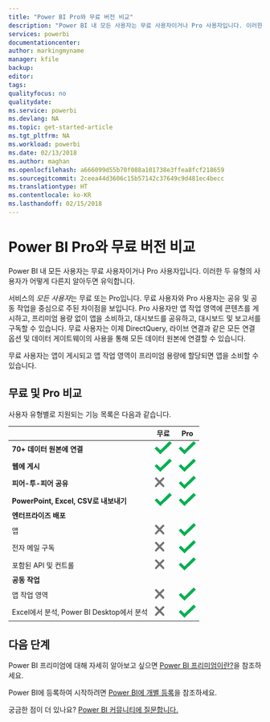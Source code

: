 ```yaml
---
title: "Power BI Pro와 무료 버전 비교"
description: "Power BI 내 모든 사용자는 무료 사용자이거나 Pro 사용자입니다. 이러한 두 유형의 사용자가 어떻게 다른지 알아두면 유익합니다."
services: powerbi
documentationcenter: 
author: markingmyname
manager: kfile
backup: 
editor: 
tags: 
qualityfocus: no
qualitydate: 
ms.service: powerbi
ms.devlang: NA
ms.topic: get-started-article
ms.tgt_pltfrm: NA
ms.workload: powerbi
ms.date: 02/13/2018
ms.author: maghan
ms.openlocfilehash: a666099d55b70f088a101738e3ffea8fcf218659
ms.sourcegitcommit: 2ceea44d3606c15b57142c37649c9d481ec4becc
ms.translationtype: HT
ms.contentlocale: ko-KR
ms.lasthandoff: 02/15/2018
---
```

# <a name="power-bi-free-vs-pro"></a>Power BI Pro와 무료 버전 비교
Power BI 내 모든 사용자는 무료 사용자이거나 Pro 사용자입니다. 이러한 두 유형의 사용자가 어떻게 다른지 알아두면 유익합니다.

서비스의 *모든 사용자*는 무료 또는 Pro입니다. 무료 사용자와 Pro 사용자는 공유 및 공동 작업을 중심으로 주된 차이점을 보입니다. Pro 사용자만 앱 작업 영역에 콘텐츠를 게시하고, 프리미엄 용량 없이 앱을 소비하고, 대시보드를 공유하고, 대시보드 및 보고서를 구독할 수 있습니다. 무료 사용자는 이제 DirectQuery, 라이브 연결과 같은 모든 연결 옵션 및 데이터 게이트웨이의 사용을 통해 모든 데이터 원본에 연결할 수 있습니다.

무료 사용자는 앱이 게시되고 앱 작업 영역이 프리미엄 용량에 할당되면 앱을 소비할 수 있습니다.

## <a name="free-vs-pro-comparison"></a>무료 및 Pro 비교
사용자 유형별로 지원되는 기능 목록은 다음과 같습니다.

|  | 무료 | Pro |
| --- | --- | --- |
| **70+ 데이터 원본에 연결** |![](media/service-free-vs-pro/available.png "사용 가능함") |![](media/service-free-vs-pro/available.png "사용 가능함") |
| **웹에 게시** |![](media/service-free-vs-pro/available.png "사용 가능함") |![](media/service-free-vs-pro/available.png "사용 가능함") |
| **피어-투-피어 공유** |![](media/service-free-vs-pro/not-available.png "사용할 수 없음") |![](media/service-free-vs-pro/available.png "사용 가능함") |
| **PowerPoint, Excel, CSV로 내보내기** |![](media/service-free-vs-pro/available.png "사용 가능함") |![](media/service-free-vs-pro/available.png "사용 가능함") |
| **엔터프라이즈 배포** | | |
| 앱 |![](media/service-free-vs-pro/not-available.png "사용할 수 없음") |![](media/service-free-vs-pro/available.png "사용 가능함") |
| 전자 메일 구독 |![](media/service-free-vs-pro/not-available.png "사용할 수 없음") |![](media/service-free-vs-pro/available.png "사용 가능함") |
| 포함된 API 및 컨트롤 |![](media/service-free-vs-pro/not-available.png "사용할 수 없음") |![](media/service-free-vs-pro/available.png "사용 가능함") |
| **공동 작업** | | |
| 앱 작업 영역 |![](media/service-free-vs-pro/not-available.png "사용할 수 없음") |![](media/service-free-vs-pro/available.png "사용 가능함") |
| Excel에서 분석, Power BI Desktop에서 분석 |![](media/service-free-vs-pro/not-available.png "사용할 수 없음") |![](media/service-free-vs-pro/available.png "사용 가능함") |

## <a name="next-steps"></a>다음 단계
Power BI 프리미엄에 대해 자세히 알아보고 싶으면 [Power BI 프리미엄이란?](service-premium.md)을 참조하세요.

Power BI에 등록하여 시작하려면 [Power BI에 개별 등록](service-self-service-signup-for-power-bi.md)을 참조하세요.

궁금한 점이 더 있나요? [Power BI 커뮤니티에 질문합니다.](https://community.powerbi.com/)

